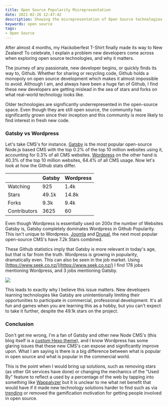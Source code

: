 ```yaml
---
title: Open Source Popularity Misrepresentation
date: 2021-02-26 12:47:42
description: Showing the misrepresentation of Open Source technologies in real-world applications
keywords: open source
tags:
- Open Source
---
```


After almost 4 months, my Hackoberfest T-Shirt finally made its way to New Zealand! To celebrate, I explain a problem new developers come across when exploring open source technologies, and why it matters.

The journey of any passionate, new developer begins, or quickly finds its way to, Github. Whether for sharing or recycling code, Github holds a monopoly on open source development which makes it almost impossible to avoid. Although I am, and always have been a huge fan of Github, I find these new developers are getting mislead in the sea of stars and forks on what real-world technology looks like.

<!-- more -->

Older technologies are significantly underrepresented in the open-source space. Even though they are still open source, the community has significantly grown since their inception and this community is more likely to find interest in fresh new code.

### Gatsby vs Wordpress 

Let's take CMS's for instance. [Gatsby](https://github.com/gatsbyjs/gatsby) is the most popular open-source Node.js based CMS with the top 0.2% of the top 10 million websites using it, accounting for 0.3% of all CMS websites. [Wordpress](https://github.com/WordPress/WordPress) on the other hand is 40.3% of the top 10 million websites, 64.4% of all CMS usage. Now let's look at how the Github stats differ.

|  | Gatsby | Wordpress |
|-|-|-|
| Watching | 925 | 1.4k |
| Stars | 49.1k | 14.8k |
| Forks | 9.3k | 9.4k |
| Contributors | 3625 | 60 |

Even though Wordpress is essentially used on 200x the number of Websites Gatsby is, Gatsby completely dominates Wordpress in Github Popularity. This isn't unique to Wordpress. [Joomla](https://github.com/joomla/joomla-cms) and [Drupal](https://github.com/drupal/drupal), the next most popular open-source CMS's have 7.2k Stars combined.

These Github statistics imply that Gatsby is more relevant in today's age, but that is far from the truth. Wordpress is growing in popularity, dramatically even. This can also be seen in the job market. Using [https://www.seek.co.nz/](https://www.seek.co.nz/) I find 178 jobs mentioning Wordpress, and 3 jobs mentioning Gatsby.

![](/images/20210226/cm-wordpress-2102.png)

This leads to exactly why I believe this issue matters. New developers learning technologies like Gatsby are unintentionally limiting their opportunities to participate in commercial, professional development. It's all fun and games when you are learning this as a hobby, but you can't expect to take it further, despite the 49.1k stars on the project.

### Conclusion

Don't get me wrong, I'm a fan of Gatsby and other new Node CMS's (this blog itself is a [custom Hexo theme](https://github.com/puremana/personal-blog)), and I know Wordpress has some glaring issues that these new CMS's can expose and significantly improve upon. What I am saying is there is a big difference between what is popular in open source and what is popular in the commercial world.

This is the point when I would bring up solutions, such as removing stars (as other Git services have done) or changing the mechanics of the "Used By" feature to reflect a used by a percentage of the web by tapping into something like [Wappalyzer](https://www.wappalyzer.com/) but it is unclear to me what net benefit that would have if it made new technology solutions harder to find such as via [trending](https://github.com/trending) or removed the gamification motivation for getting people involved in open source.